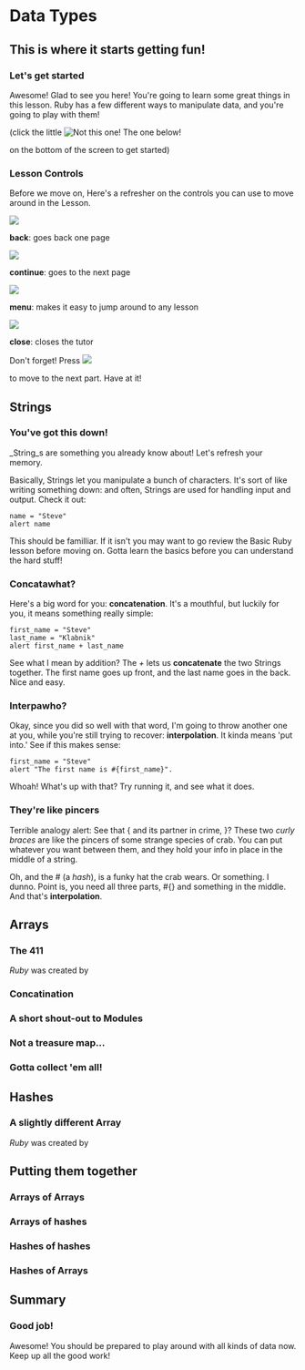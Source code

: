 
# Data Types

## This is where it starts getting fun!

### Let's get started

Awesome! Glad to see you here! You're going to learn some great things in this lesson. Ruby has a few different ways to manipulate data, and you're going to play with them!


(click the little 
![Not this one! The one below!](arrow_right)

 on the bottom of the screen to get started)

### Lesson Controls

Before we move on, Here's a refresher on the controls you can use to move around in the Lesson.

![](arrow_left)

__back__: goes back one page

![](arrow_right)

__continue__: goes to the next page

![](menu)

__menu__: makes it easy to jump around to any lesson

![](x)

__close__: closes the tutor

Don't forget! Press 
![](arrow_right)

to move to the next part. Have at it!

## Strings

### You've got this down!

_String_s are something you already know about! Let's refresh your memory.

Basically, Strings let you manipulate a bunch of characters. It's sort of like writing something down: and often, Strings are used for handling input and output. Check it out:

``` 
name = "Steve"
alert name
```

This should be familliar. If it isn't you may want to go review the Basic Ruby lesson before moving on. Gotta learn the basics before you can understand the hard stuff!

### Concatawhat?

Here's a big word for you: __concatenation__. It's a mouthful, but luckily for you, it means something really simple: 

``` 
first_name = "Steve"
last_name = "Klabnik"
alert first_name + last_name
```

See what I mean by addition? The _+_ lets us __concatenate__ the two Strings together. The first name goes up front, and the last name goes in the back. Nice and easy.

### Interpawho?

Okay, since you did so well with that word, I'm going to throw another one at you, while you're still trying to recover: __interpolation__. It kinda means 'put into.' See if this makes sense:

``` 
first_name = "Steve"
alert "The first name is #{first_name}".
```

Whoah! What's up with that? Try running it, and see what it does.

### They're like pincers

Terrible analogy alert: See that { and its partner in crime, }? These two _curly braces_ are like the pincers of some strange species of crab. You can put whatever you want between them, and they hold your info in place in the middle of a string.


Oh, and the # (a _hash_), is a funky hat the crab wears. Or something. I dunno. Point is, you need all three parts, #{} and something in the middle. And that's __interpolation__.

## Arrays

### The 411

_Ruby_ was created by 

### Concatination

### A short shout-out to Modules

### Not a treasure map...

### Gotta collect 'em all!

## Hashes

### A slightly different Array

_Ruby_ was created by 

## Putting them together

### Arrays of Arrays

### Arrays of hashes

### Hashes of hashes

### Hashes of Arrays

## Summary

### Good job!

Awesome! You should be prepared to play around with all kinds of data now. Keep up all the good work!
